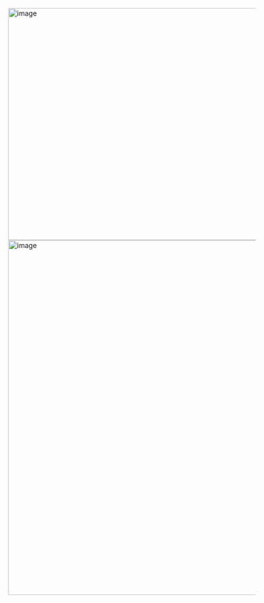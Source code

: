 <img width="1551" height="473" alt="image" src="https://github.com/user-attachments/assets/22c37bb1-0f34-45dd-b1f5-d5c49a015d20" />

<img width="1541" height="723" alt="image" src="https://github.com/user-attachments/assets/469dce77-14fb-48b3-a667-4bcd137a6a84" />
